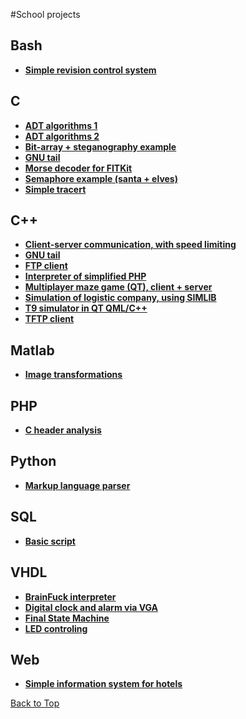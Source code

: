 #<a name="top"></a>School projects

## Bash
* **[Simple revision control system](IOS/proj_1)**

## C
* **[ADT algorithms 1](IAL/proj_1)**
* **[ADT algorithms 2](IAL/proj_2)**
* **[Bit-array + steganography example](IJC/proj_1)**
* **[GNU tail](IJC/proj_2)**
* **[Morse decoder for FITKit](IMP/proj_1)**
* **[Semaphore example (santa + elves)](IOS/proj_2)**
* **[Simple tracert](ITS/proj_2)**

## C++
* **[Client-server communication, with speed limiting](IPK/proj_2)**
* **[GNU tail](IJC/proj_2)**
* **[FTP client](IPK/proj_1)**
* **[Interpreter of simplified PHP](IFJ/proj_1)**
* **[Multiplayer maze game (QT), client + server](ICP/proj_1)**
* **[Simulation of logistic company, using SIMLIB](IMS/proj_1)**
* **[T9 simulator in QT QML/C++](ITU/proj_1)**
* **[TFTP client](ISA/proj_1)**

## Matlab
* **[Image transformations](ISS/proj_1)**

## PHP
* **[C header analysis](IPP/proj_1)**

## Python
* **[Markup language parser](IPP/proj_2)**

## SQL
* **[Basic script](IDS/proj_1)**

## VHDL
* **[BrainFuck interpreter](INP/proj_2)**
* **[Digital clock and alarm via VGA](IVH/proj_1)**
* **[Final State Machine](INC/proj_1)**
* **[LED controling](INP/proj_1)**

## Web
* **[Simple information system for hotels](IIS/proj_1)**


[Back to Top](#top)
